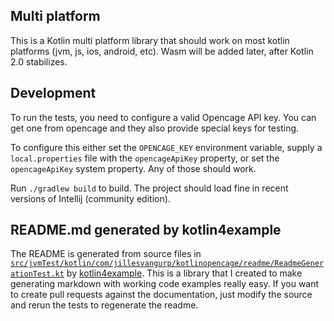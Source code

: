 ## Multi platform

This is a Kotlin multi platform library that should work on most  kotlin platforms (jvm, js, ios, android, etc). Wasm will be added later, after Kotlin 2.0 stabilizes.

## Development

To run the tests, you need to configure a valid Opencage API key. You can get one from opencage and they also provide special keys for testing. 

To configure this either set the `OPENCAGE_KEY` environment variable, supply a `local.properties` file with the `opencageApiKey` property, or set the `opencageApiKey` system property. Any of those should work.

Run `./gradlew build` to build. The project should load fine in recent versions of Intellij (community edition).

## README.md generated by kotlin4example

The README is generated from source files in [`src/jvmTest/kotlin/com/jillesvangurp/kotlinopencage/readme/ReadmeGenerationTest.kt`](src/jvmTest/kotlin/com/jillesvangurp/kotlinopencage/readme/ReadmeGenerationTest.kt) by 
[kotlin4example](https://github.com/jillesvangurp/kotlin4example). This is a library that I created
to make generating markdown with working code examples really easy. If you want to create pull requests against the documentation, just modify the source and rerun the tests to regenerate the readme.